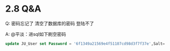 # 2.8 Q&A

Q: 密码忘记了 清空了数据库的密码 登陆不了

A: @平淡：进sql如下刷空密码
```sql
update JU_User set Password = '6f1349a21569e4f51107cd98d3f7f37e',Salt= '5c6d' where UserID = 2
```